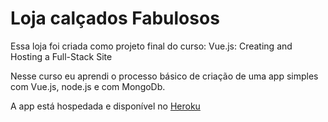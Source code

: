 # Loja calçados Fabulosos

Essa loja foi criada como projeto final do curso: Vue.js: Creating and Hosting a Full-Stack Site

Nesse curso eu aprendi o processo básico de criação de uma app simples com Vue.js, node.js e com MongoDb.

A app está hospedada e disponível no [Heroku](https://fierce-stream-42143.herokuapp.com/products/)

